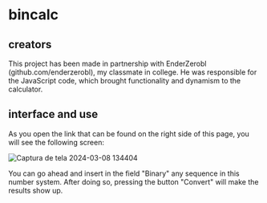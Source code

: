 # bincalc

## creators
This project has been made in partnership with EnderZerobl (github.com/enderzerobl), my classmate in college. He was responsible for the JavaScript code, which brought functionality and dynamism to the calculator.

## interface and use
As you open the link that can be found on the right side of this page, you will see the following screen:

![Captura de tela 2024-03-08 134404](https://github.com/realBruno/bincalc/assets/123336000/257d35b8-bd96-46fe-ba6b-c2983b3bac4d)

You can go ahead and insert in the field "Binary" any sequence in this number system. After doing so, pressing the button "Convert" will make the results show up.
